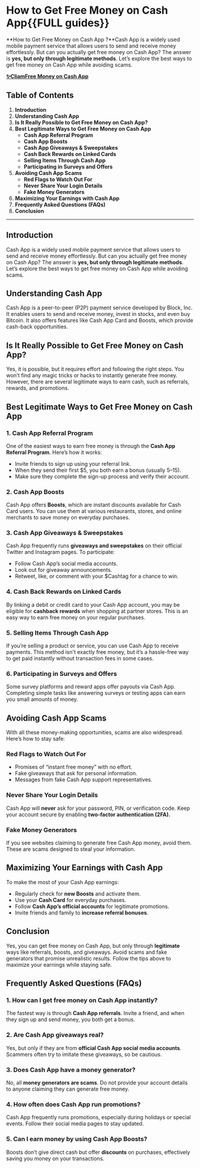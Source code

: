 # How to Get Free Money on Cash App{{FULL guides}}
 **How to Get Free Money on Cash App ?**Cash App is a widely used mobile payment service that allows users to send and receive money effortlessly. But can you actually get free money on Cash App? The answer is **yes, but only through legitimate methods**. Let’s explore the best ways to get free money on Cash App while avoiding scams.

**[✨CliamFree Money on Cash App](https://earn-uk.com/c/Cassppp)**

## **Table of Contents**
1. **Introduction**
2. **Understanding Cash App**
3. **Is It Really Possible to Get Free Money on Cash App?**
4. **Best Legitimate Ways to Get Free Money on Cash App**
   - **Cash App Referral Program**
   - **Cash App Boosts**
   - **Cash App Giveaways & Sweepstakes**
   - **Cash Back Rewards on Linked Cards**
   - **Selling Items Through Cash App**
   - **Participating in Surveys and Offers**
5. **Avoiding Cash App Scams**
   - **Red Flags to Watch Out For**
   - **Never Share Your Login Details**
   - **Fake Money Generators**
6. **Maximizing Your Earnings with Cash App**
7. **Frequently Asked Questions (FAQs)**
8. **Conclusion**

---

## **Introduction**

Cash App is a widely used mobile payment service that allows users to send and receive money effortlessly. But can you actually get free money on Cash App? The answer is **yes, but only through legitimate methods**. Let’s explore the best ways to get free money on Cash App while avoiding scams.

## **Understanding Cash App**

Cash App is a peer-to-peer (P2P) payment service developed by Block, Inc. It enables users to send and receive money, invest in stocks, and even buy Bitcoin. It also offers features like Cash App Card and Boosts, which provide cash-back opportunities.

## **Is It Really Possible to Get Free Money on Cash App?**

Yes, it is possible, but it requires effort and following the right steps. You won’t find any magic tricks or hacks to instantly generate free money. However, there are several legitimate ways to earn cash, such as referrals, rewards, and promotions.

## **Best Legitimate Ways to Get Free Money on Cash App**

### **1. Cash App Referral Program**

One of the easiest ways to earn free money is through the **Cash App Referral Program**. Here’s how it works:
- Invite friends to sign up using your referral link.
- When they send their first $5, you both earn a bonus (usually $5–$15).
- Make sure they complete the sign-up process and verify their account.

### **2. Cash App Boosts**

Cash App offers **Boosts**, which are instant discounts available for Cash Card users. You can use them at various restaurants, stores, and online merchants to save money on everyday purchases.

### **3. Cash App Giveaways & Sweepstakes**

Cash App frequently runs **giveaways and sweepstakes** on their official Twitter and Instagram pages. To participate:
- Follow Cash App’s social media accounts.
- Look out for giveaway announcements.
- Retweet, like, or comment with your $Cashtag for a chance to win.

### **4. Cash Back Rewards on Linked Cards**

By linking a debit or credit card to your Cash App account, you may be eligible for **cashback rewards** when shopping at partner stores. This is an easy way to earn free money on your regular purchases.

### **5. Selling Items Through Cash App**

If you’re selling a product or service, you can use Cash App to receive payments. This method isn't exactly free money, but it’s a hassle-free way to get paid instantly without transaction fees in some cases.

### **6. Participating in Surveys and Offers**

Some survey platforms and reward apps offer payouts via Cash App. Completing simple tasks like answering surveys or testing apps can earn you small amounts of money.

## **Avoiding Cash App Scams**

With all these money-making opportunities, scams are also widespread. Here’s how to stay safe:

### **Red Flags to Watch Out For**
- Promises of “instant free money” with no effort.
- Fake giveaways that ask for personal information.
- Messages from fake Cash App support representatives.

### **Never Share Your Login Details**
Cash App will **never** ask for your password, PIN, or verification code. Keep your account secure by enabling **two-factor authentication (2FA).**

### **Fake Money Generators**
If you see websites claiming to generate free Cash App money, avoid them. These are scams designed to steal your information.

## **Maximizing Your Earnings with Cash App**

To make the most of your Cash App earnings:
- Regularly check for **new Boosts** and activate them.
- Use your **Cash Card** for everyday purchases.
- Follow **Cash App’s official accounts** for legitimate promotions.
- Invite friends and family to **increase referral bonuses**.

## **Conclusion**

Yes, you can get free money on Cash App, but only through **legitimate** ways like referrals, boosts, and giveaways. Avoid scams and fake generators that promise unrealistic results. Follow the tips above to maximize your earnings while staying safe.

## **Frequently Asked Questions (FAQs)**

### **1. How can I get free money on Cash App instantly?**
The fastest way is through **Cash App referrals**. Invite a friend, and when they sign up and send money, you both get a bonus.

### **2. Are Cash App giveaways real?**
Yes, but only if they are from **official Cash App social media accounts**. Scammers often try to imitate these giveaways, so be cautious.

### **3. Does Cash App have a money generator?**
No, all **money generators are scams**. Do not provide your account details to anyone claiming they can generate free money.

### **4. How often does Cash App run promotions?**
Cash App frequently runs promotions, especially during holidays or special events. Follow their social media pages to stay updated.

### **5. Can I earn money by using Cash App Boosts?**
Boosts don’t give direct cash but offer **discounts** on purchases, effectively saving you money on your transactions.



